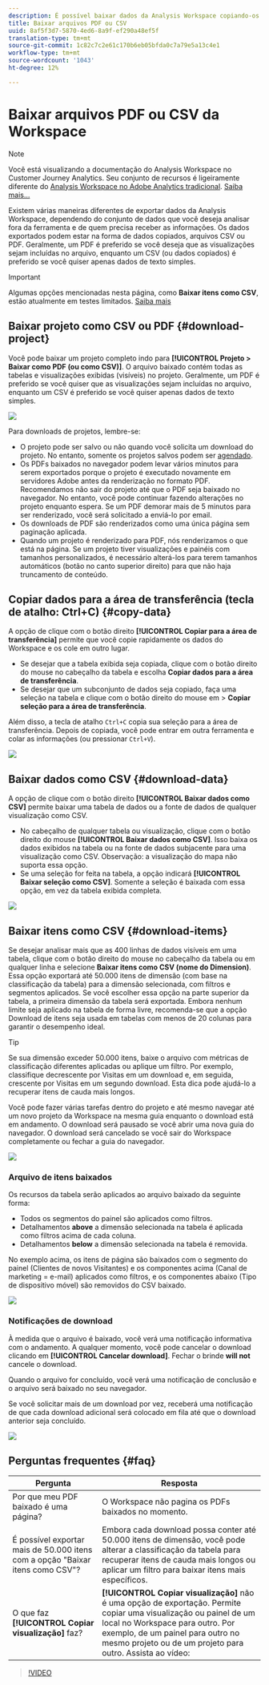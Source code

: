 ```yaml
---
description: É possível baixar dados da Analysis Workspace copiando-os ou nos formatos PDF e CSV.
title: Baixar arquivos PDF ou CSV
uuid: 8af5f3d7-5870-4ed6-8a9f-ef290a48ef5f
translation-type: tm+mt
source-git-commit: 1c82c7c2e61c170b6eb05bfda0c7a79e5a13c4e1
workflow-type: tm+mt
source-wordcount: '1043'
ht-degree: 12%

---
```



# Baixar arquivos PDF ou CSV da Workspace

>[!NOTE]
>
>Você está visualizando a documentação do Analysis Workspace no Customer Journey Analytics. Seu conjunto de recursos é ligeiramente diferente do [Analysis Workspace no Adobe Analytics tradicional](https://docs.adobe.com/content/help/pt-BR/analytics/analyze/analysis-workspace/home.html). [Saiba mais...](/help/getting-started/cja-aa.md)

Existem várias maneiras diferentes de exportar dados da Analysis Workspace, dependendo do conjunto de dados que você deseja analisar fora da ferramenta e de quem precisa receber as informações. Os dados exportados podem estar na forma de dados copiados, arquivos CSV ou PDF. Geralmente, um PDF é preferido se você deseja que as visualizações sejam incluídas no arquivo, enquanto um CSV (ou dados copiados) é preferido se você quiser apenas dados de texto simples.

>[!IMPORTANT]
>
> Algumas opções mencionadas nesta página, como **Baixar itens como CSV**, estão atualmente em testes limitados. [Saiba mais](https://docs.adobe.com/content/help/pt-BR/analytics/landing/an-releases.html)

## Baixar projeto como CSV ou PDF {#download-project}

Você pode baixar um projeto completo indo para **[!UICONTROL Projeto > Baixar como PDF (ou como CSV)]**. O arquivo baixado contém todas as tabelas e visualizações exibidas (visíveis) no projeto. Geralmente, um PDF é preferido se você quiser que as visualizações sejam incluídas no arquivo, enquanto um CSV é preferido se você quiser apenas dados de texto simples.

![](assets/download-project.png)

Para downloads de projetos, lembre-se:

* O projeto pode ser salvo ou não quando você solicita um download do projeto. No entanto, somente os projetos salvos podem ser [agendado](https://docs.adobe.com/content/help/pt-BR/analytics/analyze/analysis-workspace/curate-share/t-schedule-report.html).
* Os PDFs baixados no navegador podem levar vários minutos para serem exportados porque o projeto é executado novamente em servidores Adobe antes da renderização no formato PDF. Recomendamos não sair do projeto até que o PDF seja baixado no navegador. No entanto, você pode continuar fazendo alterações no projeto enquanto espera. Se um PDF demorar mais de 5 minutos para ser renderizado, você será solicitado a enviá-lo por email.
* Os downloads de PDF são renderizados como uma única página sem paginação aplicada.
* Quando um projeto é renderizado para PDF, nós renderizamos o que está na página. Se um projeto tiver visualizações e painéis com tamanhos personalizados, é necessário alterá-los para terem tamanhos automáticos (botão no canto superior direito) para que não haja truncamento de conteúdo.

## Copiar dados para a área de transferência (tecla de atalho: Ctrl+C) {#copy-data}

A opção de clique com o botão direito **[!UICONTROL Copiar para a área de transferência]** permite que você copie rapidamente os dados do Workspace e os cole em outro lugar.

* Se desejar que a tabela exibida seja copiada, clique com o botão direito do mouse no cabeçalho da tabela e escolha **Copiar dados para a área de transferência**.
* Se desejar que um subconjunto de dados seja copiado, faça uma seleção na tabela e clique com o botão direito do mouse em > **Copiar seleção para a área de transferência**.

Além disso, a tecla de atalho `Ctrl+C` copia sua seleção para a área de transferência. Depois de copiada, você pode entrar em outra ferramenta e colar as informações (ou pressionar `Ctrl+V`).

![](assets/copy-selection.png)

## Baixar dados como CSV {#download-data}

A opção de clique com o botão direito **[!UICONTROL Baixar dados como CSV]** permite baixar uma tabela de dados ou a fonte de dados de qualquer visualização como CSV.

* No cabeçalho de qualquer tabela ou visualização, clique com o botão direito do mouse **[!UICONTROL Baixar dados como CSV]**. Isso baixa os dados exibidos na tabela ou na fonte de dados subjacente para uma visualização como CSV. Observação: a visualização do mapa não suporta essa opção.
* Se uma seleção for feita na tabela, a opção indicará **[!UICONTROL Baixar seleção como CSV]**. Somente a seleção é baixada com essa opção, em vez da tabela exibida completa.

![](assets/download-data-viz.png)

## Baixar itens como CSV {#download-items}

Se desejar analisar mais que as 400 linhas de dados visíveis em uma tabela, clique com o botão direito do mouse no cabeçalho da tabela ou em qualquer linha e selecione **Baixar itens como CSV (nome do Dimension)**. Essa opção exportará até 50.000 itens de dimensão (com base na classificação da tabela) para a dimensão selecionada, com filtros e segmentos aplicados. Se você escolher essa opção na parte superior da tabela, a primeira dimensão da tabela será exportada. Embora nenhum limite seja aplicado na tabela de forma livre, recomenda-se que a opção Download de itens seja usada em tabelas com menos de 20 colunas para garantir o desempenho ideal.

>[!TIP]
>
> Se sua dimensão exceder 50.000 itens, baixe o arquivo com métricas de classificação diferentes aplicadas ou aplique um filtro. Por exemplo, classifique decrescente por Visitas em um download e, em seguida, crescente por Visitas em um segundo download. Esta dica pode ajudá-lo a recuperar itens de cauda mais longos.

Você pode fazer várias tarefas dentro do projeto e até mesmo navegar até um novo projeto da Workspace na mesma guia enquanto o download está em andamento. O download será pausado se você abrir uma nova guia do navegador. O download será cancelado se você sair do Workspace completamente ou fechar a guia do navegador.

![](assets/download-items.png)

### Arquivo de itens baixados

Os recursos da tabela serão aplicados ao arquivo baixado da seguinte forma:

* Todos os segmentos do painel são aplicados como filtros.
* Detalhamentos **above** a dimensão selecionada na tabela é aplicada como filtros acima de cada coluna.
* Detalhamentos **below** a dimensão selecionada na tabela é removida.

No exemplo acima, os itens de página são baixados com o segmento do painel (Clientes de novos Visitantes) e os componentes acima (Canal de marketing = e-mail) aplicados como filtros, e os componentes abaixo (Tipo de dispositivo móvel) são removidos do CSV baixado.

![](assets/downloaded-file.png)

### Notificações de download

À medida que o arquivo é baixado, você verá uma notificação informativa com o andamento. A qualquer momento, você pode cancelar o download clicando em **[!UICONTROL Cancelar download]**. Fechar o brinde **will not** cancele o download.

Quando o arquivo for concluído, você verá uma notificação de conclusão e o arquivo será baixado no seu navegador.

Se você solicitar mais de um download por vez, receberá uma notificação de que cada download adicional será colocado em fila até que o download anterior seja concluído.

![](assets/toast.png)

## Perguntas frequentes {#faq}

| Pergunta | Resposta |
| --- | --- |
| Por que meu PDF baixado é uma página? | O Workspace não pagina os PDFs baixados no momento. |
| É possível exportar mais de 50.000 itens com a opção &quot;Baixar itens como CSV&quot;? | Embora cada download possa conter até 50.000 itens de dimensão, você pode alterar a classificação da tabela para recuperar itens de cauda mais longos ou aplicar um filtro para baixar itens mais específicos. |
| O que faz **[!UICONTROL Copiar visualização]** faz? | **[!UICONTROL Copiar visualização]** não é uma opção de exportação. Permite copiar uma visualização ou painel de um local no Workspace para outro. Por exemplo, de um painel para outro no mesmo projeto ou de um projeto para outro. Assista ao vídeo: |

>[!VIDEO](https://video.tv.adobe.com/v/23724)

